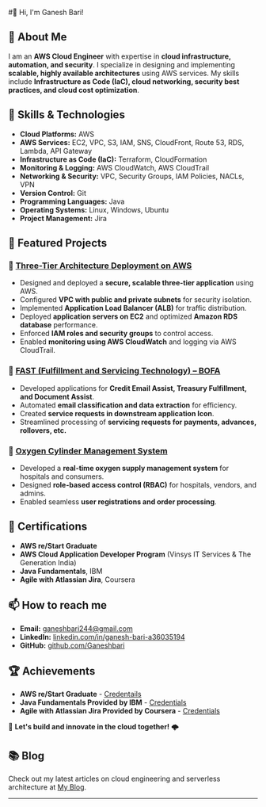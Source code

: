  #👋 Hi, I'm Ganesh Bari!

## 🌟 About Me
I am an **AWS Cloud Engineer** with expertise in **cloud infrastructure, automation, and security**. I specialize in designing and implementing **scalable, highly available architectures** using AWS services. My skills include **Infrastructure as Code (IaC), cloud networking, security best practices, and cloud cost optimization**.

## 🚀 Skills & Technologies
- **Cloud Platforms:** AWS
- **AWS Services:** EC2, VPC, S3, IAM, SNS, CloudFront, Route 53, RDS, Lambda, API Gateway
- **Infrastructure as Code (IaC):** Terraform, CloudFormation
- **Monitoring & Logging:** AWS CloudWatch, AWS CloudTrail
- **Networking & Security:** VPC, Security Groups, IAM Policies, NACLs, VPN
- **Version Control:** Git
- **Programming Languages:** Java
- **Operating Systems:** Linux, Windows, Ubuntu
- **Project Management:** Jira

## 📂 Featured Projects
### 🔹 [Three-Tier Architecture Deployment on AWS](#)
- Designed and deployed a **secure, scalable three-tier application** using AWS.
- Configured **VPC with public and private subnets** for security isolation.
- Implemented **Application Load Balancer (ALB)** for traffic distribution.
- Deployed **application servers on EC2** and optimized **Amazon RDS database** performance.
- Enforced **IAM roles and security groups** to control access.
- Enabled **monitoring using AWS CloudWatch** and logging via AWS CloudTrail.

### 🔹 [FAST (Fulfillment and Servicing Technology) – BOFA](#)
- Developed applications for **Credit Email Assist, Treasury Fulfillment, and Document Assist**.
- Automated **email classification and data extraction** for efficiency.
- Created **service requests in downstream application Icon**.
- Streamlined processing of **servicing requests for payments, advances, rollovers, etc.**

### 🔹 [Oxygen Cylinder Management System](#)
- Developed a **real-time oxygen supply management system** for hospitals and consumers.
- Designed **role-based access control (RBAC)** for hospitals, vendors, and admins.
- Enabled seamless **user registrations and order processing**.

## 📜 Certifications
- **AWS re/Start Graduate**
- **AWS Cloud Application Developer Program** (Vinsys IT Services & The Generation India)
- **Java Fundamentals**, IBM
- **Agile with Atlassian Jira**, Coursera

## 📫 How to reach me
- **Email:** [ganeshbari244@gmail.com](mailto:ganeshbari244@gmail.com)
- **LinkedIn:** [linkedin.com/in/ganesh-bari-a36035194](https://www.linkedin.com/in/ganesh-bari-a36035194)
- **GitHub:** [github.com/Ganeshbari](https://github.com/Ganeshbari)

## 🏆 Achievements
- **AWS re/Start Graduate** - [Credentails](https://www.credly.com/badges/e9c56dbb-2e48-4d66-8c3a-b4608c5218a3/public_url)
- **Java Fundamentals Provided by IBM** - [Credentials](https://courses.etrain.skillsnetwork.site/certificates/50bb8fed43844813b01f12a8fb35d048)
- **Agile with Atlassian Jira Provided by Coursera** - [Credentials](https://coursera.org/verify/YA4TQPC83B56)

🚀 **Let's build and innovate in the cloud together!** 🌩️

## 📚 Blog
Check out my latest articles on cloud engineering and serverless architecture at [My Blog](https://yourblog.com).

---

